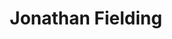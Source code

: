 ---
title: Jonathan Fielding
layout: author
description: Jonathan is a engineering manager working at Beamly in London
---